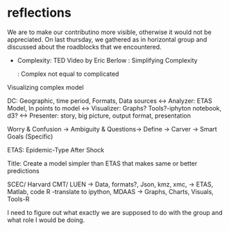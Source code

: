 reflections
===========

We are to make our contributino more visible, otherwise it would not be appreciated.
On last thursday, we gathered as in horizontal group and discussed about the roadblocks that we encountered.

- Complexity: TED Video by Eric Berlow : Simplifying Complexity

  : Complex not equal to complicated

Visualizing complex model 

DC: Geographic, time period, Formats, Data sources
<-> Analyzer: ETAS Model, In points to model
<-> Visualizer: Graphs? Tools?-iphyton notebook, d3?
<-> Presenter: story, big picture, output format, presentation

Worry & Confusion -> Ambiguity & Questions-> Define -> Carver -> Smart Goals (Specific)

ETAS: Epidemic-Type After Shock

Title: Create a model simpler than ETAS that makes same or better predictions

SCEC/ Harvard CMT/ LUEN
-> Data, formats?, Json, kmz, xmc, 
-> ETAS, Matlab, code R -translate to ipython, MDAAS
-> Graphs, Charts, Visuals, Tools-R

I need to figure out what exactly we are supposed to do with the group and what role I would be doing.
